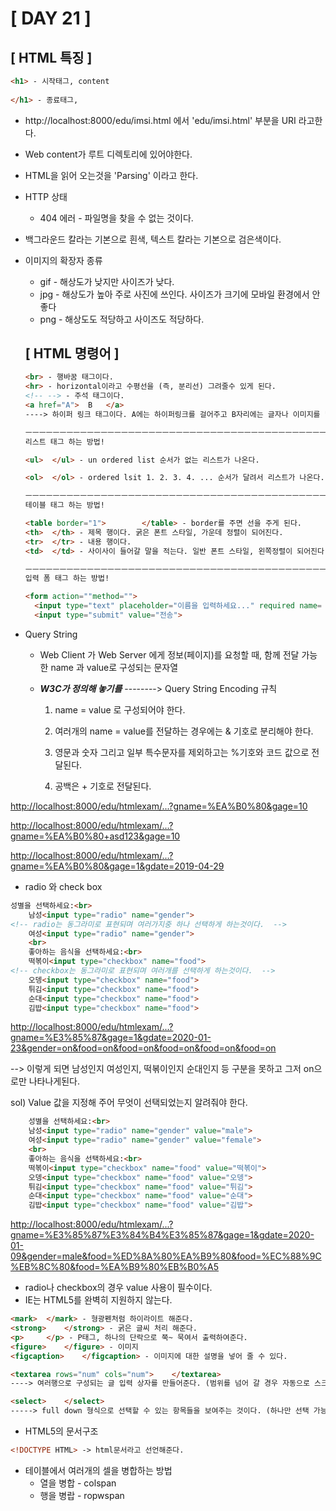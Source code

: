 # [ DAY 21 ]



## [ HTML 특징 ]

```html
<h1> - 시작태그, content
    
</h1> - 종료태그, 
```



- http://localhost:8000/edu/imsi.html 에서  'edu/imsi.html' 부분을 URI 라고한다.
- Web content가 루트 디렉토리에 있어야한다.
- HTML을 읽어 오는것을 'Parsing' 이라고 한다.

- HTTP 상태
  - 404 에러 - 파일명을 찾을 수 없는 것이다.

- 백그라운드 칼라는 기본으로 흰색, 텍스트 칼라는 기본으로 검은색이다.

  

- 이미지의 확장자 종류

  - gif - 해상도가 낮지만 사이즈가 낮다.
  - jpg - 해상도가 높아 주로 사진에 쓰인다. 사이즈가 크기에 모바일 환경에서 안좋다
  - png - 해상도도 적당하고 사이즈도 적당하다.

  

  ## [ HTML 명령어 ] 

  ```html
  <br> - 행바꿈 태그이다.
  <hr> - horizontal이라고 수평선을 (즉, 분리선) 그려줄수 있게 된다.
  <!-- --> - 주석 태그이다.
  <a href="A">	B	</a>
  ----> 하이퍼 링크 태그이다. A에는 하이퍼링크를 걸어주고 B자리에는 글자나 이미지를 넣는다.
  
  ㅡㅡㅡㅡㅡㅡㅡㅡㅡㅡㅡㅡㅡㅡㅡㅡㅡㅡㅡㅡㅡㅡㅡㅡㅡㅡㅡㅡㅡㅡㅡㅡㅡㅡㅡㅡㅡㅡㅡㅡㅡㅡㅡㅡㅡㅡㅡㅡㅡㅡ
  리스트 태그 하는 방법!
  
  <ul>	</ul> - un ordered list 순서가 없는 리스트가 나온다.
  
  <ol>	</ol> - ordered lsit 1. 2. 3. 4. ... 순서가 달려서 리스트가 나온다.
  
  ㅡㅡㅡㅡㅡㅡㅡㅡㅡㅡㅡㅡㅡㅡㅡㅡㅡㅡㅡㅡㅡㅡㅡㅡㅡㅡㅡㅡㅡㅡㅡㅡㅡㅡㅡㅡㅡㅡㅡㅡㅡㅡㅡㅡㅡㅡㅡㅡㅡㅡ
  테이블 태그 하는 방법!
  
  <table border="1">		</table> - border를 주면 선을 주게 된다. 
  <th>	</th> - 제목 행이다. 굵은 폰트 스타일, 가운데 정렬이 되어진다.
  <tr>	</tr> - 내용 행이다.
  <td>	</td> - 사이사이 들어갈 말을 적는다. 일반 폰트 스타일, 왼쪽정렬이 되어진다.
  
  ㅡㅡㅡㅡㅡㅡㅡㅡㅡㅡㅡㅡㅡㅡㅡㅡㅡㅡㅡㅡㅡㅡㅡㅡㅡㅡㅡㅡㅡㅡㅡㅡㅡㅡㅡㅡㅡㅡㅡㅡㅡㅡㅡㅡㅡㅡㅡㅡㅡㅡ
  입력 폼 태그 하는 방법!
  
  <form action=""method="">
  	<input type="text" placeholder="이름을 입력하세요..." required name= "gname">
  	<input type="submit" value="전송">
  ```

  

- Query String 

  - Web Client 가 Web Server 에게 정보(페이지)를 요청할 때, 함께 전달 가능한 name 과 value로 구성되는 문자열

  - ***W3C가 정의해 놓기를***  --------> Query String Encoding 규칙

    1. name = value 로 구성되어야 한다.

    2. 여러개의  name = value를 전달하는 경우에는 & 기호로 분리해야 한다.
    3. 영문과 숫자 그리고 일부 특수문자를 제외하고는 %기호와 코드 값으로 전달된다.
    4. 공백은 + 기호로 전달된다.

[http://localhost:8000/edu/htmlexam/...?gname=%EA%B0%80&gage=10](http://localhost:8000/edu/htmlexam/...?gname=가&gage=10)

[http://localhost:8000/edu/htmlexam/...?gname=%EA%B0%80+asd123&gage=10](http://localhost:8000/edu/htmlexam/...?gname=가+asd123&gage=10)

[http://localhost:8000/edu/htmlexam/...?gname=%EA%B0%80&gage=1&gdate=2019-04-29](http://localhost:8000/edu/htmlexam/...?gname=가&gage=1&gdate=2019-04-29)



- radio 와 check box

```html
성별을 선택하세요:<br>
	남성<input type="radio" name="gender">
<!-- radio는 동그라미로 표현되며 여러가지중 하나 선택하게 하는것이다.  -->
	여성<input type="radio" name="gender">
	<br>
	좋아하는 음식을 선택하세요:<br>
	떡볶이<input type="checkbox" name="food">
<!-- checkbox는 동그라미로 표현되며 여러개를 선택하게 하는것이다.  -->
	오뎅<input type="checkbox" name="food">
	튀김<input type="checkbox" name="food">
	순대<input type="checkbox" name="food">
	김밥<input type="checkbox" name="food">

```

[http://localhost:8000/edu/htmlexam/...?gname=%E3%85%87&gage=1&gdate=2020-01-23&gender=on&food=on&food=on&food=on&food=on&food=on](http://localhost:8000/edu/htmlexam/...?gname=ㅇ&gage=1&gdate=2020-01-23&gender=on&food=on&food=on&food=on&food=on&food=on)

--> 이렇게 되면 남성인지 여성인지, 떡볶이인지 순대인지 등 구분을 못하고 그저 on으로만 나타나게된다.

sol)  Value 값을 지정해 주어 무엇이 선택되었는지 알려줘야 한다.

```html
	성별을 선택하세요:<br>
	남성<input type="radio" name="gender" value="male">
	여성<input type="radio" name="gender" value="female">
	<br>
	좋아하는 음식을 선택하세요:<br>
	떡볶이<input type="checkbox" name="food" value="떡볶이">
	오뎅<input type="checkbox" name="food" value="오뎅">
	튀김<input type="checkbox" name="food" value="튀김">
	순대<input type="checkbox" name="food" value="순대">
	김밥<input type="checkbox" name="food" value="김밥">
```

[http://localhost:8000/edu/htmlexam/...?gname=%E3%85%87%E3%84%B4%E3%85%87&gage=1&gdate=2020-01-09&gender=male&food=%ED%8A%80%EA%B9%80&food=%EC%88%9C%EB%8C%80&food=%EA%B9%80%EB%B0%A5](http://localhost:8000/edu/htmlexam/...?gname=ㅇㄴㅇ&gage=1&gdate=2020-01-09&gender=male&food=튀김&food=순대&food=김밥)

- radio나 checkbox의 경우 value 사용이 필수이다.
- IE는 HTML5를 완벽히 지원하지 않는다.

```html
<mark>	</mark> - 형광펜처럼 하이라이트 해준다.
<strong>	</strong> - 굵은 글씨 처리 해준다.
<p>		</p> - P태그, 하나의 단락으로 쭉~ 묵여서 출력하여준다.
<figure>	</figure> - 이미지
<figcaption>	</figcaption> - 이미지에 대한 설명을 넣어 줄 수 있다.

<textarea rows="num" cols="num">	</textarea> 
----> 여러행으로 구성되는 글 입력 상자를 만들어준다. (범위를 넘어 갈 경우 자동으로 스크롤바가 생성되어지게 된다.)

<select>	</select>
-----> full down 형식으로 선택할 수 있는 항목들을 보여주는 것이다. (하나만 선택 가능하다.)
```



- HTML5의 문서구조

```html
<!DOCTYPE HTML> -> html문서라고 선언해준다.
```

- 테이블에서 여러개의 셀을 병합하는 방법
  - 열을 병합 - colspan
  - 행을 병랍 - ropwspan
